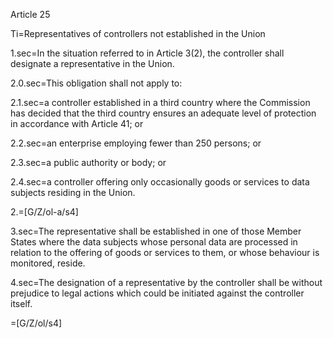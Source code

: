Article 25

Ti=Representatives of controllers not established in the Union

1.sec=In the situation referred to in Article 3(2), the controller shall designate a representative in the Union.

2.0.sec=This obligation shall not apply to:

2.1.sec=a controller established in a third country where the Commission has decided that the third country ensures an adequate level of protection in accordance with Article 41; or

2.2.sec=an enterprise employing fewer than 250 persons; or

2.3.sec=a public authority or body; or

2.4.sec=a controller offering only occasionally goods or services to data subjects residing in the Union.

2.=[G/Z/ol-a/s4]

3.sec=The representative shall be established in one of those Member States where the data subjects whose personal data are processed in relation to the offering of goods or services to them, or whose behaviour is monitored, reside.

4.sec=The designation of a representative by the controller shall be without prejudice to legal actions which could be initiated against the controller itself.

=[G/Z/ol/s4]